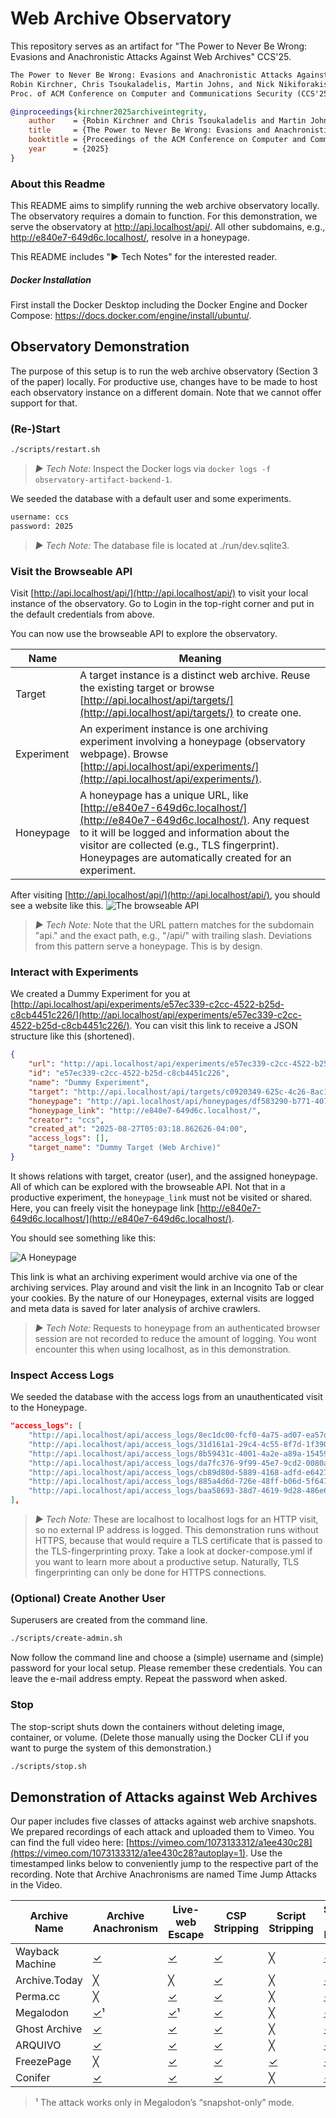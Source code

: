 # Web Archive Observatory

This repository serves as an artifact for "The Power to Never Be Wrong: Evasions and Anachronistic Attacks Against Web Archives" CCS'25.

```txt
The Power to Never Be Wrong: Evasions and Anachronistic Attacks Against Web Archives
Robin Kirchner, Chris Tsoukaladelis, Martin Johns, and Nick Nikiforakis
Proc. of ACM Conference on Computer and Communications Security (CCS'25), 2025
```

```bibtex
@inproceedings{kirchner2025archiveintegrity,
    author    = {Robin Kirchner and Chris Tsoukaladelis and Martin Johns and Nick Nikiforakis},
    title     = {The Power to Never Be Wrong: Evasions and Anachronistic Attacks Against Web Archives},
    booktitle = {Proceedings of the ACM Conference on Computer and Communications Security (CCS)},
    year      = {2025}
}
```

### About this Readme
This README aims to simplify running the web archive observatory locally. The observatory requires a domain to function. For this demonstration, we serve the observatory at http://api.localhost/api/. All other subdomains, e.g., http://e840e7-649d6c.localhost/, resolve in a honeypage.

This README includes "▶ Tech Notes" for the interested reader.

##### Docker Installation
First install the Docker Desktop including the Docker Engine and Docker Compose: https://docs.docker.com/engine/install/ubuntu/. 

## Observatory Demonstration

The purpose of this setup is to run the web archive observatory (Section 3 of the paper) locally. 
For productive use, changes have to be made to host each observatory instance on a different domain. 
Note that we cannot offer support for that.

### (Re-)Start

```sh
./scripts/restart.sh
```

> *▶ Tech Note:* Inspect the Docker logs via `docker logs -f observatory-artifact-backend-1`.

We seeded the database with a default user and some experiments.

```txt
username: ccs
password: 2025
```

> *▶ Tech Note:* The database file is located at ./run/dev.sqlite3.

### Visit the Browseable API

Visit [http://api.localhost/api/](http://api.localhost/api/) to visit your local instance of the observatory.
Go to Login in the top-right corner and put in the default credentials from above.

You can now use the browseable API to explore the observatory. 

| Name       | Meaning                                                                                                                                                                                                                                                              |
| ---------- | -------------------------------------------------------------------------------------------------------------------------------------------------------------------------------------------------------------------------------------------------------------------- |
| Target     | A target instance is a distinct web archive. Reuse the existing target or browse [http://api.localhost/api/targets/](http://api.localhost/api/targets/) to create one.                                                                                                   |
| Experiment | An experiment instance is one archiving experiment involving a honeypage (observatory webpage). Browse [http://api.localhost/api/experiments/](http://api.localhost/api/experiments/).                                                                                   |
| Honeypage  | A honeypage has a unique URL, like [http://e840e7-649d6c.localhost/](http://e840e7-649d6c.localhost/). Any request to it will be logged and information about the visitor are collected (e.g., TLS fingerprint). Honeypages are automatically created for an experiment. |


After visiting [http://api.localhost/api/](http://api.localhost/api/), you should see a website like this.
![The browseable API](readme/screenshots/api.png)

> *▶ Tech Note:*  Note that the URL pattern matches for the subdomain "api." and the exact path, e.g., "/api/" with trailing slash. Deviations from this pattern serve a honeypage. This is by design.

### Interact with Experiments

We created a Dummy Experiment for you at [http://api.localhost/api/experiments/e57ec339-c2cc-4522-b25d-c8cb4451c226/](http://api.localhost/api/experiments/e57ec339-c2cc-4522-b25d-c8cb4451c226/). You can visit this link to receive a JSON structure like this (shortened).

```json
{
    "url": "http://api.localhost/api/experiments/e57ec339-c2cc-4522-b25d-c8cb4451c226/",
    "id": "e57ec339-c2cc-4522-b25d-c8cb4451c226",
    "name": "Dummy Experiment",
    "target": "http://api.localhost/api/targets/c0920349-625c-4c26-8ac1-be45fd93e2c5/",
    "honeypage": "http://api.localhost/api/honeypages/df583290-b771-4078-94bb-456027e88a04/",
    "honeypage_link": "http://e840e7-649d6c.localhost/",
    "creator": "ccs",
    "created_at": "2025-08-27T05:03:18.862626-04:00",
    "access_logs": [],
    "target_name": "Dummy Target (Web Archive)"
}
```

It shows relations with target, creator (user), and the assigned honeypage. All of which can be explored with the browseable API.
Not that in a productive experiment, the `honeypage_link` must not be visited or shared. Here, you can freely visit the honeypage link [http://e840e7-649d6c.localhost/](http://e840e7-649d6c.localhost/).

You should see something like this:

![A Honeypage](readme/screenshots/honeypage.png)

This link is what an archiving experiment would archive via one of the archiving services.
Play around and visit the link in an Incognito Tab or clear your cookies. 
By the nature of our Honeypages, external visits are logged and meta data is saved for later analysis of archive crawlers.

> *▶ Tech Note:*  Requests to honeypage from an authenticated browser session are not recorded to reduce the amount of logging. You wont encounter this when using localhost, as in this demonstration.

### Inspect Access Logs

We seeded the database with the access logs from an unauthenticated visit to the Honeypage.


```json
"access_logs": [
    "http://api.localhost/api/access_logs/8ec1dc00-fcf0-4a75-ad07-ea57d0df97da/",
    "http://api.localhost/api/access_logs/31d161a1-29c4-4c55-8f7d-1f390a713faf/",
    "http://api.localhost/api/access_logs/8b59431c-4001-4a2e-a89a-154594c670db/",
    "http://api.localhost/api/access_logs/da7fc376-9f99-45e7-9cd2-0080a5fa8f86/",
    "http://api.localhost/api/access_logs/cb89d80d-5889-4168-adfd-e6427d79282a/",
    "http://api.localhost/api/access_logs/885a4d6d-726e-48ff-b06d-5f647ec1097b/",
    "http://api.localhost/api/access_logs/baa58693-38d7-4619-9d28-486e6b28d2a5/"
],
```

> *▶ Tech Note:* These are localhost to localhost logs for an HTTP visit, so no external IP address is logged. This demonstration runs without HTTPS, because that would require a TLS certificate that is passed to the TLS-fingerprinting proxy. Take a look at docker-compose.yml if you want to learn more about a productive setup. Naturally, TLS fingerprinting can only be done for HTTPS connections.

### (Optional) Create Another User

Superusers are created from the command line.

```sh
./scripts/create-admin.sh
```

Now follow the command line and choose a (simple) username and (simple) password for your local setup. Please remember these credentials.
You can leave the e-mail address empty. Repeat the password when asked.

### Stop

The stop-script shuts down the containers without deleting image, container, or volume.
(Delete those manually using the Docker CLI if you want to purge the system of this demonstration.)

```sh
./scripts/stop.sh
```

## Demonstration of Attacks against Web Archives

Our paper includes five classes of attacks against web archive snapshots.
We prepared recordings of each attack and uploaded them to Vimeo.
You can find the full video here: [https://vimeo.com/1073133312/a1ee430c28](https://vimeo.com/1073133312/a1ee430c28?autoplay=1).
Use the timestamped links below to conveniently jump to the respective part of the recording. 
Note that Archive Anachronisms are named Time Jump Attacks in the Video.

| Archive Name    | Archive Anachronism                                                          | Live-web Escape                                                             | CSP Stripping                                                               | Script Stripping                                                            | Server-side Evasion                                                         |
| --------------- | ---------------------------------------------------------------------------- | --------------------------------------------------------------------------- | --------------------------------------------------------------------------- | --------------------------------------------------------------------------- | --------------------------------------------------------------------------- |
| Wayback Machine | [✓](https://vimeo.com/1073133312/a1ee430c28?share=copy&autoplay=1#t=31m55s)  | [✓](https://vimeo.com/1073133312/a1ee430c28?share=copy&autoplay=1#t=6m44s)  | [✓](https://vimeo.com/1073133312/a1ee430c28?share=copy&autoplay=1#t=13m57s) | ╳                                                                           | [✓](https://vimeo.com/1073133312/a1ee430c28?share=copy&autoplay=1#t=21m23s) |
| Archive.Today   | ╳                                                                            | ╳                                                                           | [✓](https://vimeo.com/1073133312/a1ee430c28?share=copy&autoplay=1#t=7m55s)  | ╳                                                                           | [✓](https://vimeo.com/1073133312/a1ee430c28?share=copy&autoplay=1#t=16m10s) |
| Perma.cc        | ╳                                                                            | [✓](https://vimeo.com/1073133312/a1ee430c28?share=copy&autoplay=1#t=5m33s)  | [✓](https://vimeo.com/1073133312/a1ee430c28?share=copy&autoplay=1#t=13m15s) | ╳                                                                           | [✓](https://vimeo.com/1073133312/a1ee430c28?share=copy&autoplay=1#t=20m53s) |
| Megalodon       | [✓](https://vimeo.com/1073133312/a1ee430c28?share=copy&autoplay=1#t=30m20s)¹ | [✓](https://vimeo.com/1073133312/a1ee430c28?share=copy&autoplay=1#t=4m22s)¹ | [✓](https://vimeo.com/1073133312/a1ee430c28?share=copy&autoplay=1#t=12m36s) | ╳                                                                           | [✓](https://vimeo.com/1073133312/a1ee430c28?share=copy&autoplay=1#t=20m11s) |
| Ghost Archive   | [✓](https://vimeo.com/1073133312/a1ee430c28?share=copy&autoplay=1#t=28m25s)  | [✓](https://vimeo.com/1073133312/a1ee430c28?share=copy&autoplay=1#t=3m07s)  | [✓](https://vimeo.com/1073133312/a1ee430c28?share=copy&autoplay=1#t=10m56s) | ╳                                                                           | [✓](https://vimeo.com/1073133312/a1ee430c28?share=copy&autoplay=1#t=19m24s) |
| ARQUIVO         | [✓](https://vimeo.com/1073133312/a1ee430c28?share=copy&autoplay=1#t=24m31s)  | [✓](https://vimeo.com/1073133312/a1ee430c28?share=copy&autoplay=1#t=0m00s)  | [✓](https://vimeo.com/1073133312/a1ee430c28?share=copy&autoplay=1#t=35m30s) | ╳                                                                           | [✓](https://vimeo.com/1073133312/a1ee430c28?share=copy&autoplay=1#t=17m58s) |
| FreezePage      | ╳                                                                            | [✓](https://vimeo.com/1073133312/a1ee430c28?share=copy&autoplay=1#t=1m51s)  | [✓](https://vimeo.com/1073133312/a1ee430c28?share=copy&autoplay=1#t=10m14s) | [✓](https://vimeo.com/1073133312/a1ee430c28?share=copy&autoplay=1#t=15m48s) | [✓](https://vimeo.com/1073133312/a1ee430c28?share=copy&autoplay=1#t=19m00s) |
| Conifer         | [✓](https://vimeo.com/1073133312/a1ee430c28?share=copy&autoplay=1#t=26m49s)  | [✓](https://vimeo.com/1073133312/a1ee430c28?share=copy&autoplay=1#t=1m00s)  | [✓](https://vimeo.com/1073133312/a1ee430c28?share=copy&autoplay=1#t=9m45s)  | ╳                                                                           | [✓](https://vimeo.com/1073133312/a1ee430c28?share=copy&autoplay=1#t=18m33s) |


>¹ The attack works only in Megalodon’s “snapshot-only” mode.